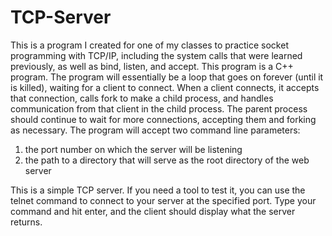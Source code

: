 # TCP-Server

This is a program I created for one of my classes to practice socket programming  with TCP/IP, including the system calls that were learned previously, as well as bind,
listen, and accept.
This program is a C++ program.  The program will essentially be a loop that goes on forever (until it is killed), waiting for a client to connect. When
a client connects, it accepts that connection, calls fork to make a child process, and handles communication from that
client in the child process. The parent process should continue to wait for more connections, accepting them and forking
as necessary. The program will accept two command line parameters:

1. the port number on which the server will be listening
2. the path to a directory that will serve as the root directory of the web server

This is a simple TCP server. If you need a tool to test it, you can use the telnet command to connect to your server
at the specified port. Type your command and hit enter, and the client should display what the server returns.
